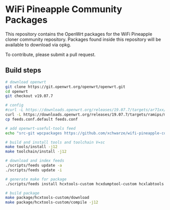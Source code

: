 # WiFi Pineapple Community Packages

This repository contains the OpenWrt packages for the WiFi Pineapple cloner community repository. Packages found inside this repository will be available to download via opkg.

To contribute, please submit a pull request.

## Build steps

```bash
# download openwrt
git clone https://git.openwrt.org/openwrt/openwrt.git
cd openwrt
git checkout v19.07.7

# config
#curl -L https://downloads.openwrt.org/releases/19.07.7/targets/ar71xx/generic/config.buildinfo > .config
curl -L https://downloads.openwrt.org/releases/19.07.7/targets/ramips/mt7620/config.buildinfo > .config
cp feeds.conf.default feeds.conf

# add openwrt-useful-tools feed
echo "src-git wpcpackages https://github.com/xchwarze/wifi-pineapple-community-packages.git" >> feeds.conf

# build and install tools and toolchain V=sc
make tools/install -j12
make toolchain/install -j12

# download and index feeds
./scripts/feeds update -a
./scripts/feeds update -i

# generate make for package
./scripts/feeds install hcxtools-custom hcxdumptool-custom hcxlabtools

# build package
make package/hcxtools-custom/download
make package/hcxtools-custom/compile -j12
```
